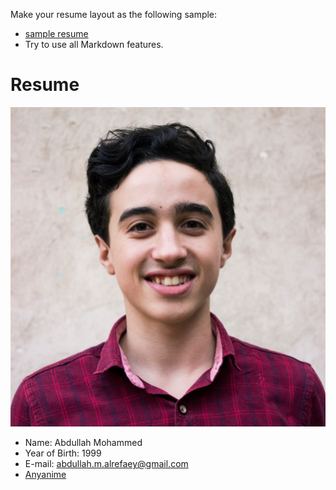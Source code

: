 Make your resume layout as the following sample:

* [sample resume](https://sbme-tutorials.github.io/2019/data-structures/assignments/resumes/asem)
* Try to use all Markdown features.

# Resume

![Abdullah](/images/Member_1.jpg)


* Name: Abdullah Mohammed
* Year of Birth: 1999
* E-mail: abdullah.m.alrefaey@gmail.com
* [Anyanime](https://ww3.anyanime.com/)